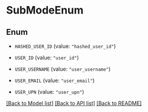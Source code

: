 # SubModeEnum

## Enum


* `HASHED_USER_ID` (value: `"hashed_user_id"`)

* `USER_ID` (value: `"user_id"`)

* `USER_USERNAME` (value: `"user_username"`)

* `USER_EMAIL` (value: `"user_email"`)

* `USER_UPN` (value: `"user_upn"`)


[[Back to Model list]](../README.md#documentation-for-models) [[Back to API list]](../README.md#documentation-for-api-endpoints) [[Back to README]](../README.md)


